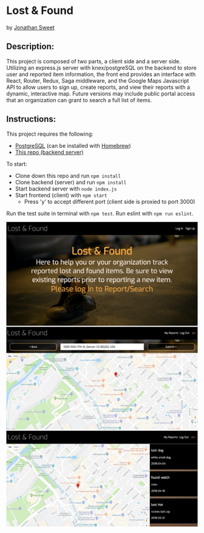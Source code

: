# Lost & Found
by [Jonathan Sweet](https://github.com/JSweet314/)

## Description:
This project is composed of two parts, a client side and a server side. Utilizing an express.js server with knex/postgreSQL on the backend to store user and reported item information, the front end provides an interface with React, Router, Redux, Saga middleware, and the Google Maps Javascript API to allow users to sign up, create reports, and view their reports with a dynamic, interactive map. Future versions may include public portal access that an organization can grant to search a full list of items.

## Instructions: 
This project requires the following: 
* [PostgreSQL](https://www.postgresql.org/download/) (can be installed with [Homebrew](https://brew.sh/))
* [This repo (backend server)](https://github.com/JSweet314/lostAndFound-server)

To start:
* Clone down this repo and run `npm install`
* Clone backend (server) and run `npm install`
* Start backend server with `node index.js`
* Start frontend (client) with `npm start`
  * Press 'y' to accept different port (client side is proxied to port 3000)

Run the test suite in terminal with `npm test`. 
Run eslint with `npm run eslint`.

![welcome](src/images/LFscreenshot.png)
![reportMap](src/images/reportMapScreenshot.png)
![myReports](src/images/itemsListScreenshot.png)
